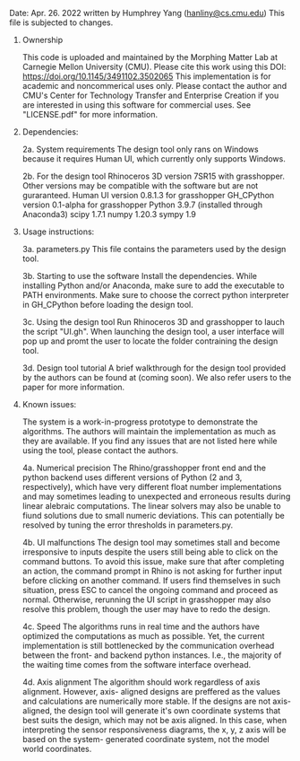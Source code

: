 Date: Apr. 26. 2022
written by Humphrey Yang (hanliny@cs.cmu.edu)
This file is subjected to changes.

1. Ownership

    This code is uploaded and maintained by the Morphing Matter Lab at Carnegie
    Mellon University (CMU). Please cite this work using this DOI:
    https://doi.org/10.1145/3491102.3502065
    This implementation is for academic and noncommerical uses only. Please 
    contact the author and CMU's Center for Technology Transfer and 
    Enterprise Creation if you are interested in using this software for
     commercial uses. See "LICENSE.pdf" for more information.

2. Dependencies:

    2a. System requirements
    The design tool only rans on Windows because it requires Human UI, which
    currently only supports Windows.
    
    2b. For the design tool
    Rhinoceros 3D version 7SR15 with grasshopper. Other versions may be 
    compatible with the software but are not guraranteed.
    Human UI version 0.8.1.3 for grasshopper
    GH_CPython version 0.1-alpha for grasshopper
    Python 3.9.7 (installed through Anaconda3)
        scipy 1.7.1
        numpy 1.20.3
        sympy 1.9

3. Usage instructions:

    3a. parameters.py
    This file contains the parameters used by the design tool.

    3b. Starting to use the software
    Install the dependencies. While installing Python and/or Anaconda, make 
    sure to add the executable to PATH environments. Make sure to choose the 
    correct python interpreter in GH_CPython before loading the design tool.

    3c. Using the design tool
    Run Rhinoceros 3D and grasshopper to lauch the script "UI.gh". When 
    launching the design tool, a user interface will pop up and promt the user 
    to locate the folder contraining the design tool.

    3d. Design tool tutorial
    A brief walkthrough for the design tool provided by the authors can be found
    at (coming soon). We also refer users to the paper for more information.

4. Known issues:

    The system is a work-in-progress prototype to demonstrate the algorithms. 
    The authors will maintain the implementation as much as they are available. 
    If you find any issues that are not listed here while using the tool, 
    please contact the authors.

    4a. Numerical precision
    The Rhino/grasshopper front end and the python backend uses different 
    versions of Python (2 and 3, respectively), which have very different float 
    number implementations and may sometimes leading to unexpected and erroneous 
    results during linear alebraic computations. The linear solvers may also be 
    unable to fiund solutions due to small numeric deviations. This can 
    potentially be resolved by tuning the error thresholds in parameters.py.

    4b. UI malfunctions
    The design tool may sometimes stall and become irresponsive to inputs 
    despite the users still being able to click on the command buttons. To 
    avoid this issue, make sure that after completing an action, the command 
    prompt in Rhino is not asking for further input before clicking on another 
    command. If users find themselves in such situation, press ESC to cancel 
    the ongoing command and proceed as normal. Otherwise, rerunning the UI 
    script in grasshopper may also resolve this problem, though the user may 
    have to redo the design.

    4c. Speed
    The algorithms runs in real time and the authors have optimized the 
    computations as much as possible. Yet, the current implementation is still 
    bottlenecked by the communication overhead between the front- and backend 
    python instances. I.e., the majority of the waiting time comes from the 
    software interface overhead.

    4d. Axis alignment
    The algorithm should work regardless of axis alignment. However, axis-
    aligned designs are preffered as the values and calculations are numerically 
    more stable. If the designs are not axis-aligned, the design tool will 
    generate it's own coordinate systems that best suits the design, which may 
    not be axis aligned. In this case, when interpreting the sensor 
    responsiveness diagrams, the x, y, z axis will be based on the system-
    generated coordinate system, not the model world coordinates.